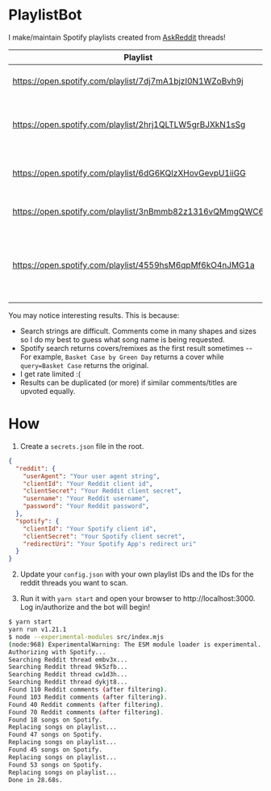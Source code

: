 # PlaylistBot

I make/maintain Spotify playlists created from [AskReddit](https://www.reddit.com/r/AskReddit) threads!

Playlist | Reddit Thread
---|---
https://open.spotify.com/playlist/7dj7mA1bjzI0N1WZoBvh9j | [What 90s song will always be a banger?](https://www.reddit.com/r/AskReddit/comments/embv3x) 
https://open.spotify.com/playlist/2hrj1QLTLW5grBJXkN1sSg | [Lyrically, what is the best “Fuck You” song of all time?](https://www.reddit.com/r/AskReddit/comments/9k5zfb)
https://open.spotify.com/playlist/6dG6KQIzXHovGevpU1iiGG | [What song reminds you of the best times of your life?](https://www.reddit.com/r/AskReddit/comments/cw1d3h)
https://open.spotify.com/playlist/3nBmmb82z1316vQMmgQWC6 | [What is the best TV theme song?](https://www.reddit.com/r/AskReddit/comments/dykjt8)
https://open.spotify.com/playlist/4559hsM6qpMf6kO4nJMG1a | [What's your favorite underrated song that isn't very popular by a very popular band/musician?](https://www.reddit.com/r/Music/comments/a2b4tj/whats_your_favorite_underrated_song_that_isnt/)

You may notice interesting results. This is because:

* Search strings are difficult. Comments come in many shapes and sizes so I do my best to guess what song name is being requested.
* Spotify search returns covers/remixes as the first result sometimes -- For example, `Basket Case by Green Day` returns a cover while `query=Basket Case` returns the original.
* I get rate limited :(
* Results can be duplicated (or more) if similar comments/titles are upvoted equally.

# How

1) Create a `secrets.json` file in the root.

```json
{
  "reddit": {
    "userAgent": "Your user agent string",
    "clientId": "Your Reddit client id",
    "clientSecret": "Your Reddit client secret",
    "username": "Your Reddit username",
    "password": "Your Reddit password",
  },
  "spotify": {
    "clientId": "Your Spotify client id",
    "clientSecret": "Your Spotify client secret",
    "redirectUri": "Your Spotify App's redirect uri"
  }
}
```

2) Update your `config.json` with your own playlist IDs and the IDs for the reddit threads you want to scan.

3) Run it with `yarn start` and open your browser to http://localhost:3000. Log in/authorize and the bot will begin!

```bash
$ yarn start
yarn run v1.21.1
$ node --experimental-modules src/index.mjs
(node:968) ExperimentalWarning: The ESM module loader is experimental.
Authorizing with Spotify...
Searching Reddit thread embv3x...
Searching Reddit thread 9k5zfb...
Searching Reddit thread cw1d3h...
Searching Reddit thread dykjt8...
Found 110 Reddit comments (after filtering).
Found 103 Reddit comments (after filtering).
Found 40 Reddit comments (after filtering).
Found 70 Reddit comments (after filtering).
Found 18 songs on Spotify.
Replacing songs on playlist...
Found 47 songs on Spotify.
Replacing songs on playlist...
Found 45 songs on Spotify.
Replacing songs on playlist...
Found 53 songs on Spotify.
Replacing songs on playlist...
Done in 28.68s.
```
